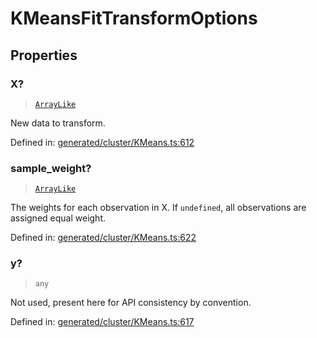 # KMeansFitTransformOptions

## Properties

### X?

> [`ArrayLike`](../types/ArrayLike.md)

New data to transform.

Defined in:  [generated/cluster/KMeans.ts:612](https://github.com/transitive-bullshit/scikit-learn-ts/blob/122b3c0/packages/sklearn/src/generated/cluster/KMeans.ts#L612)

### sample\_weight?

> [`ArrayLike`](../types/ArrayLike.md)

The weights for each observation in X. If `undefined`, all observations are assigned equal weight.

Defined in:  [generated/cluster/KMeans.ts:622](https://github.com/transitive-bullshit/scikit-learn-ts/blob/122b3c0/packages/sklearn/src/generated/cluster/KMeans.ts#L622)

### y?

> `any`

Not used, present here for API consistency by convention.

Defined in:  [generated/cluster/KMeans.ts:617](https://github.com/transitive-bullshit/scikit-learn-ts/blob/122b3c0/packages/sklearn/src/generated/cluster/KMeans.ts#L617)
